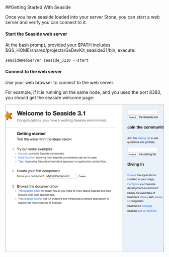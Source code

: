 ##Getting Started With Seaside

Once you have seaside loaded into your server Stone, you can start a web server and verify you can connect to it.

#### Start the Seaside web server
At the bash prompt, provided your $PATH includes $GS_HOME/shared/projects/GsDevKit_seaside31/bin, execute:

`
seasideWebServer seaside_3210 --start
`

#### Connect to the web server

Use your web browser to connect to the web server.  

For example, if it is running on the same node, and you used the port 8383, you should get the seaside welcome page:

![seaside web browser][3]



[3]: images/seasideWelcome.png





